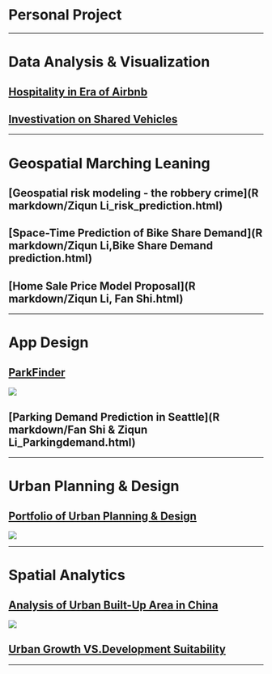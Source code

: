 # Personal Project

---

# Data Analysis & Visualization 

## [Hospitality in Era of Airbnb](https://liziqun.github.io/MUSA620_Final_Project/)

## [Investivation on Shared Vehicles](https://liziqun.github.io/MUSA620_Final_Project/)
---

# Geospatial Marching Leaning

## [Geospatial risk modeling - the robbery crime](R markdown/Ziqun Li_risk_prediction.html)

## [Space-Time Prediction of Bike Share Demand](R markdown/Ziqun Li,Bike Share Demand prediction.html)

## [Home Sale Price Model Proposal](R markdown/Ziqun Li, Fan Shi.html)

---

# App Design

## [ParkFinder](https://liziqun.github.io/MUSA620_Final_Project/)
<img src="images/dummy_thumbnail.jpg?raw=true"/>

## [Parking Demand Prediction in Seattle](R markdown/Fan Shi & Ziqun Li_Parkingdemand.html)

---

# Urban Planning & Design 
## [Portfolio of Urban Planning & Design](/pdf/urbandesign.pdf)
<img src="images/urbandesign.jpg?raw=true"/>

---
# Spatial Analytics 
    
## [Analysis of Urban Built-Up Area in China](/pdf/GEE&Arcpy.pdf)
<img src="images/dummy_thumbnail.jpg?raw=true"/>

## [Urban Growth VS.Development Suitability](/pdf/urbandesign.pdf)

---


<!-- <p style="font-size:11px">Page template forked from <a href="https://github.com/evanca/quick-portfolio">evanca</a></p>-->
<!-- Remove above link if you don't want to attibute -->
